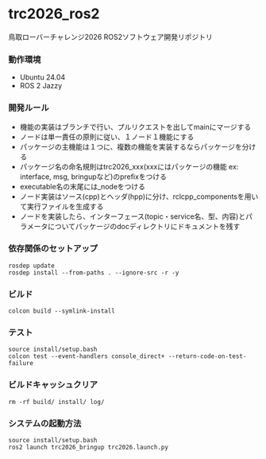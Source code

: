 # trc2026_ros2
鳥取ローバーチャレンジ2026 ROS2ソフトウェア開発リポジトリ

### 動作環境
- Ubuntu 24.04
- ROS 2 Jazzy

### 開発ルール
- 機能の実装はブランチで行い、プルリクエストを出してmainにマージする
- ノードは単一責任の原則に従い、１ノード１機能にする
- パッケージの主機能は１つに、複数の機能を実装するならパッケージを分ける
- パッケージ名の命名規則はtrc2026_xxx(xxxにはパッケージの機能 ex: interface, msg, bringupなど)のprefixをつける
- executable名の末尾には_nodeをつける
- ノード実装はソース(cpp)とヘッダ(hpp)に分け、rclcpp_componentsを用いて実行ファイルを生成する
- ノードを実装したら、インターフェース(topic・service名、型、内容)とパラメータについてパッケージのdocディレクトリにドキュメントを残す

### 依存関係のセットアップ
```
rosdep update
rosdep install --from-paths . --ignore-src -r -y
```

### ビルド
```
colcon build --symlink-install
```

### テスト
```
source install/setup.bash
colcon test --event-handlers console_direct+ --return-code-on-test-failure
```

### ビルドキャッシュクリア
```
rm -rf build/ install/ log/
```
### システムの起動方法
```
source install/setup.bash
ros2 launch trc2026_bringup trc2026.launch.py
```